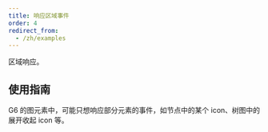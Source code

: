 ```yaml
---
title: 响应区域事件
order: 4
redirect_from:
  - /zh/examples
---
```


区域响应。

## 使用指南

G6 的图元素中，可能只想响应部分元素的事件，如节点中的某个 icon、树图中的展开收起 icon 等。
